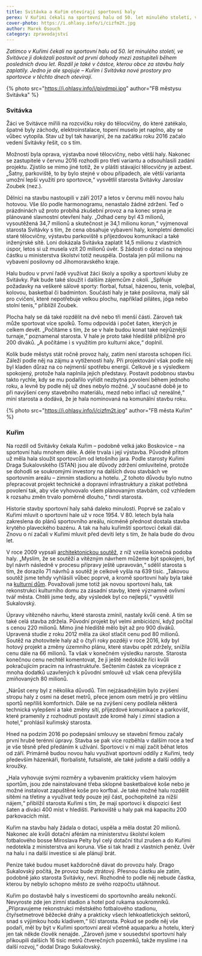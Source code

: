 ```yaml
---
title: Svitávka a Kuřim otevírají sportovní haly
perex: V Kuřimi čekali na sportovní halu od 50. let minulého století, ve Svitávce ji dokázali postavit během posledních dvou let. Rozdíl je také v částce, kterou obce za stavbu haly zaplatily. Jedno je ale spojuje – sportovní haly Kuřim i Svitávka v těchto dnech otevírají.
cover-photo: https://i.ohlasy.info/i/cizfm2t.jpg
author: Marek Osouch
category: zpravodajství
---
```


*Zatímco v Kuřimi čekali na sportovní halu od 50. let minulého století, ve Svitávce ji dokázali postavit od první dohody mezi zastupiteli během posledních dvou let. Rozdíl je také v částce, kterou obce za stavbu haly zaplatily. Jedno je ale spojuje – Kuřim i Svitávka nové prostory pro sportovce v těchto dnech otevírají.*

{% photo src="https://i.ohlasy.info/i/pivdmpi.jpg" author="FB městysu Svitávka" %}

### Svitávka

Žáci ve Svitávce mířili na rozcvičku roky do tělocvičny, do které zatékalo, špatné byly záchody, elektroinstalace, topení muselo jet naplno, aby se vůbec vytopila. Stav už byl tak havarijní, že na začátku roku 2016 začalo vedení Svitávky řešit, co s tím.

Možností byla oprava, výstavba nové tělocvičny, nebo větší haly. Nakonec se zastupitelé v červnu 2016 rozhodli pro třetí variantu a odsouhlasili zadání projektu. Zjistilo se mimo jiné totiž, že v plášti stávající tělocvičny je azbest. „Šatny, parkoviště, to by bylo stejné v obou případech, ale větší varianta umožní lepší využití pro sportovce,“ vysvětlil starosta Svitávky Jaroslav Zoubek (nez.).

Dělníci na stavbu nastoupili v září 2017 a letos v červnu měli novou halu hotovou. Vše šlo podle harmonogramu, nenastalo žádné zdržení. Teď o prázdninách už proto probíhá zkušební provoz a na konec srpna je plánované slavnostní otevření haly. „Odhad ceny byl 43 milionů, vysoutěžená 34,7 milionů a skutečnost je 34,1 milionu korun,“ vyjmenoval starosta Svitávky s tím, že cena obsahuje vybavení haly, kompletní demolici staré tělocvičny, výstavbu parkoviště s příjezdovou komunikací a také inženýrské sítě. Loni dokázala Svitávka zaplatit 14,5 milionu z vlastních úspor, letos si už musela vzít 20 milionů úvěr. S žádosti o dotaci na stejnou částku u ministerstva školství totiž neuspěla. Dostala jen půl milionu na vybavení posilovny od Jihomoravského kraje.

Halu budou v první řadě využívat žáci školy a spolky a sportovní kluby ze Svitávky. Pak bude také sloužit i dalším zájemcům z okolí. „Splňuje požadavky na veškeré sálové sporty: florbal, futsal, házenou, tenis, volejbal, kolovou, basketbal či badminton. Součástí haly je také posilovna, malý sál pro cvičení, které nepotřebuje velkou plochu, například pilátes, jóga nebo stolní tenis,“ přiblížil Zoubek.

Plocha haly se dá také rozdělit na dvě nebo tři menší části. Zároveň tak může sportovat více spolků. Tomu odpovídá i počet šaten, kterých je celkem devět. „Počítáme s tím, že se v hale budou konat také nejrůznější turnaje,“ poznamenal starosta. V hale je proto také hlediště přibližně pro 200 diváků. „A počítáme i s využitím pro kulturní akce,“ doplnil.

Kolik bude městys stát ročně provoz haly, zatím není starosta schopen říci. Záleží podle něj na zájmu a vytíženosti haly. Při projektování však podle něj byl kladen důraz na co nejmenší spotřebu energií. Celkově je s výsledkem spokojený, protože hala naplnila jejich představy. Postavit podobnou stavbu takto rychle, kdy se mu podařilo vyřídit nezbytná povolení během jednoho roku, a levně by podle něj už dnes nebylo možné. „V současné době je to při navýšení ceny stavebního materiálu, mezd nebo inflaci už nereálné,“ míní starosta a dodává, že je hala nominovaná na komunální stavbu roku.

{% photo src="https://i.ohlasy.info/i/cizfm2t.jpg" author="FB města Kuřim" %}

### Kuřim

Na rozdíl od Svitávky čekala Kuřim – podobně velká jako Boskovice – na sportovní halu mnohem déle. A déle trvala i její výstavba. Původně přitom už měla hala sloužit sportovcům od letošního jara. Podle starosty Kuřimi Draga Sukalovského (STAN) jsou ale důvody zdržení omluvitelné, protože se dohodli se soukromými investory na dalších dvou stavbách ve sportovním areálu – zimním stadionu a hotelu.  „Z tohoto důvodu bylo nutno přepracovat projekt technické a dopravní infrastruktury a získat potřebná povolení tak, aby vše vyhovovalo všem plánovaným stavbám, což vzhledem k rozsahu změn trvalo poměrně dlouho,“ tvrdí starosta.

Historie stavby sportovní haly sahá daleko minulosti. Poprvé se začalo v Kuřimi mluvit o sportovní hale už v roce 1954. V 80. letech byla hala zakreslena do plánů sportovního areálu, nicméně přednost dostala stavba krytého plaveckého bazénu. A tak na halu kuřimští sportovci čekali dál. Znovu o ní začali v Kuřimi mluvit před devíti lety s tím, že hala bude do dvou let.

V roce 2009 vypsali [architektonickou soutěž](https://www.cka.cz/cs/souteze/vysledky/hala_kurim), z níž vzešla konečná podoba haly. „Myslím, že se soutěží a vítězným návrhem můžeme být spokojeni, byť byl návrh následně v procesu přípravy ještě upravován,“ sdělil starosta s tím, že dorazilo 71 návrhů a soutěž je celkově vyšla na 639 tisíc. „Takovou soutěž jsme tehdy vyhlásili vůbec poprvé, a kromě sportovní haly byla také na [kulturní dům](https://www.cka.cz/cs/souteze/vysledky/kd_kurim). Považovali jsme totiž jak novou sportovní halu, tak rekonstrukci kulturního domu za zásadní stavby, které významně ovlivní tvář města. Chtěli jsme tedy, aby výsledek byl co nejlepší,“ vysvětlil Sukalovský.

Úpravy vítězného návrhu, které starosta zmínil, nastaly kvůli ceně. A tím se také celá stavba zdržela. Původní projekt byl velmi ambiciózní, když počítal s cenou 220 milionů. Mimo jiné hlediště mělo být až pro 900 diváků. Upravená studie z roku 2012 měla za úkol stlačit cenu pod 80 milionů. Soutěž na zhotovitele haly až o čtyři roky později v roce 2016, kdy byl hotový projekt a změny územního plánu, které stavbu opět zdržely, snížila cenu dále na 66 milionů. Ta však v konečném výsledku naroste. Starosta konečnou cenu nechtěl komentovat, že ji ještě nedokáže říci kvůli pokračujícím pracím na infrastruktuře. Sečtením částek za vícepráce z mnoha dodatků uzavřených k původní smlouvě už však cena převýšila zmiňovaných 80 milionů.

„Nárůst ceny byl z několika důvodů. Tím nejzásadnějším bylo zvýšení stropu haly z osmi na deset metrů, přece jenom osm metrů je pro většinu sportů nepříliš komfortních. Dále se na zvýšení ceny podílela některá technická vylepšení a také změny sítí, příjezdové komunikace a parkovišť, které pramenily z rozhodnutí postavit zde kromě haly i zimní stadion a hotel,“ prohlásil kuřimský starosta.

Hned na podzim 2016 po podepsání smlouvy se stavební firmou začaly první hrubé terénní úpravy. Stavba se pak více rozběhla v dalším roce a teď je vše těsně před předáním k užívání. Sportovci v ní mají začít běhat letos od září. Primárně budou novou halu využívat sportovní oddíly z Kuřimi, tedy především házenkáři, florbalisté, futsalisté, ale také judisté a další oddíly a kroužky.

„Hala vyhovuje svými rozměry a vybavením prakticky všem halovým sportům, jsou zde nainstalované třeba sklopné basketbalové koše nebo je možné instalovat zapuštěné koše pro korfbal. Je také možné halu rozdělit sítěmi na třetiny a využívat tedy pouze její část, pochopitelně za nižší nájem,“ přiblížil starosta Kuřimi s tím, že mají sportovci k dispozici šest šaten a diváci 400 míst v hledišti. Parkoviště u haly pak má kapacitu 200 parkovacích míst.

Kuřim na stavbu haly žádala o dotaci, uspěla a měla dostat 20 milionů. Nakonec ale kvůli dotační aférám na ministerstvu školství kolem fotbalového bosse Miroslava Pelty byl celý dotační titul zrušen a do Kuřimi nedotekla z ministerstva ani koruna. Vše si tak hradí z vlastních peněz. Úvěr na halu i na další investice si ale plánují brát.

Peníze také budou muset každoročně dávat do provozu haly. Drago Sukalovský počítá, že provoz bude ztrátový. Přesnou částku ale zatím, podobně jako starosta Svitávky, neví. Rozhodně to podle něj nebude částka, kterou by nebylo schopno město ze svého rozpočtu utáhnout.

Kuřim po dostavbě haly s investicemi do sportovního areálu nekončí. Nevyroste zde jen zimní stadion a hotel pod rukama soukromníků. „Připravujeme rekonstrukci městského fotbalového stadionu, čtyřsetmetrové běžecké dráhy a prakticky všech lehkoatletických sektorů, snad s výjimkou hodu kladivem,“ líčí starosta. Pokud se podle něj vše podaří, měl by být v Kuřimi sportovní areál včetně aquaparku a hotelu, který jen tak někde člověk nenajde. „Zároveň jsme v sousedství sportovní haly přikoupili dalších 16 tisíc metrů čtverečných pozemků, takže myslíme i na další rozvoj,“ dodal Drago Sukalovský.
